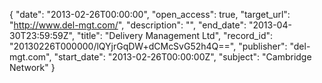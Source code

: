 {
  "date": "2013-02-26T00:00:00", 
  "open_access": true, 
  "target_url": "http://www.del-mgt.com/", 
  "description": "", 
  "end_date": "2013-04-30T23:59:59Z", 
  "title": "Delivery Management Ltd", 
  "record_id": "20130226T000000/lQYjrGqDW+dCMcSvG52h4Q==", 
  "publisher": "del-mgt.com", 
  "start_date": "2013-02-26T00:00:00Z", 
  "subject": "Cambridge Network"
}


